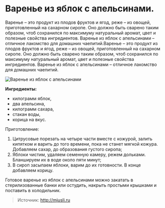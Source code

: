 # Варенье из яблок с апельсинами.
Варенье – это продукт из плодов фруктов и ягод, реже – из овощей, приготовленный на сахарном сиропе. Оно должно быть сварено таким образом, чтоб сохранился по максимуму натуральный аромат, цвет и полезные свойства ингредиентов. Варенье из яблок с апельсинами – отличное лакомство для домашних чаепитий.Варенье – это продукт из плодов фруктов и ягод, реже – из овощей, приготовленный на сахарном сиропе. Оно должно быть сварено таким образом, чтоб сохранился по максимуму натуральный аромат, цвет и полезные свойства ингредиентов. Варенье из яблок с апельсинами – отличное лакомство для домашних чаепитий.

![Варенье из яблок с апельсинами](/images/Kulinar/Zagotovki/varene-iz-yablok-s-apelsinami.jpg 'Варенье из яблок с апельсинами')

**Ингредиенты:**

- килограмм яблок,
- два апельсина,
- килограмм сахара,
- стакан воды,
- корица на вкус.

Приготовление:

1. Цитрусовые порезать на четыре части вместе с кожурой, залить кипятком и варить до того времени, пока не станет мягкой кожура. Добавляем сахар, до образования густого сиропа;
2. Яблоки чистим, удаляем семенную камеру, режем дольками. Бланшируем их в воде около пяти минут;
3. В сироп засыпаем яблоки, варим до их готовности. В конце добавляем корицу.

Готовое варенье из яблок с апельсинами можно закатать в стерилизованные банки или остудить, накрыть простыми крышками и поставить в холодильник.

> Источник: http://mjusli.ru
